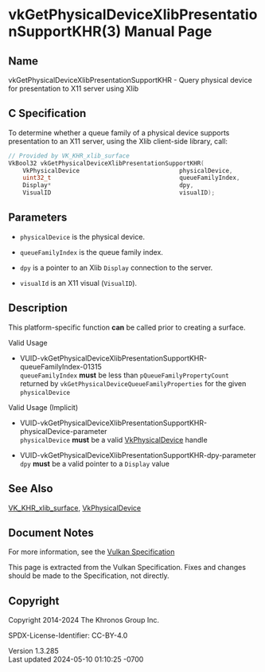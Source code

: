 # vkGetPhysicalDeviceXlibPresentationSupportKHR(3) Manual Page

## Name

vkGetPhysicalDeviceXlibPresentationSupportKHR - Query physical device
for presentation to X11 server using Xlib



## <a href="#_c_specification" class="anchor"></a>C Specification

To determine whether a queue family of a physical device supports
presentation to an X11 server, using the Xlib client-side library, call:

``` c
// Provided by VK_KHR_xlib_surface
VkBool32 vkGetPhysicalDeviceXlibPresentationSupportKHR(
    VkPhysicalDevice                            physicalDevice,
    uint32_t                                    queueFamilyIndex,
    Display*                                    dpy,
    VisualID                                    visualID);
```

## <a href="#_parameters" class="anchor"></a>Parameters

- `physicalDevice` is the physical device.

- `queueFamilyIndex` is the queue family index.

- `dpy` is a pointer to an Xlib `Display` connection to the server.

- `visualId` is an X11 visual (`VisualID`).

## <a href="#_description" class="anchor"></a>Description

This platform-specific function **can** be called prior to creating a
surface.

Valid Usage

- <a
  href="#VUID-vkGetPhysicalDeviceXlibPresentationSupportKHR-queueFamilyIndex-01315"
  id="VUID-vkGetPhysicalDeviceXlibPresentationSupportKHR-queueFamilyIndex-01315"></a>
  VUID-vkGetPhysicalDeviceXlibPresentationSupportKHR-queueFamilyIndex-01315  
  `queueFamilyIndex` **must** be less than `pQueueFamilyPropertyCount`
  returned by `vkGetPhysicalDeviceQueueFamilyProperties` for the given
  `physicalDevice`

Valid Usage (Implicit)

- <a
  href="#VUID-vkGetPhysicalDeviceXlibPresentationSupportKHR-physicalDevice-parameter"
  id="VUID-vkGetPhysicalDeviceXlibPresentationSupportKHR-physicalDevice-parameter"></a>
  VUID-vkGetPhysicalDeviceXlibPresentationSupportKHR-physicalDevice-parameter  
  `physicalDevice` **must** be a valid
  [VkPhysicalDevice](https://registry.khronos.org/vulkan/specs/1.3-extensions/man/html/VkPhysicalDevice.html) handle

- <a
  href="#VUID-vkGetPhysicalDeviceXlibPresentationSupportKHR-dpy-parameter"
  id="VUID-vkGetPhysicalDeviceXlibPresentationSupportKHR-dpy-parameter"></a>
  VUID-vkGetPhysicalDeviceXlibPresentationSupportKHR-dpy-parameter  
  `dpy` **must** be a valid pointer to a `Display` value

## <a href="#_see_also" class="anchor"></a>See Also

[VK_KHR_xlib_surface](https://registry.khronos.org/vulkan/specs/1.3-extensions/man/html/VK_KHR_xlib_surface.html),
[VkPhysicalDevice](https://registry.khronos.org/vulkan/specs/1.3-extensions/man/html/VkPhysicalDevice.html)

## <a href="#_document_notes" class="anchor"></a>Document Notes

For more information, see the <a
href="https://registry.khronos.org/vulkan/specs/1.3-extensions/html/vkspec.html#vkGetPhysicalDeviceXlibPresentationSupportKHR"
target="_blank" rel="noopener">Vulkan Specification</a>

This page is extracted from the Vulkan Specification. Fixes and changes
should be made to the Specification, not directly.

## <a href="#_copyright" class="anchor"></a>Copyright

Copyright 2014-2024 The Khronos Group Inc.

SPDX-License-Identifier: CC-BY-4.0

Version 1.3.285  
Last updated 2024-05-10 01:10:25 -0700
